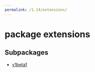 ```yaml
---
permalink: /1.14/extensions/
---
```


# package extensions



## Subpackages

* [v1beta1](extensions-v1beta1.md)
